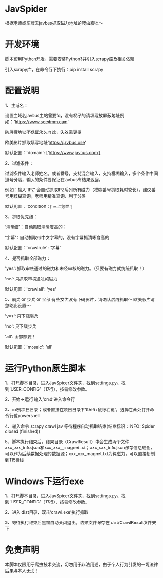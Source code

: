 # JavSpider
根据老师或车牌去javbus抓取磁力地址的爬虫脚本～

# 开发环境
脚本使用Python开发，需要安装Python3并引入scrapy库及相关依赖

引入scrapy库，在命令行下执行：pip install scrapy

# 配置说明

1、主域名：

设置主域名javbus主站需要fq，没有梯子的请填写放屏蔽地址例如：'https://www.seedmm.cam'

防屏蔽地址不保证永久有效，失效需更换

欧美影片抓取填写地址'https://javbus.one'

默认配置：'domain': ['https://www.javbus.com']


2、过滤条件：

过滤条件输入老师姓名，或者番号，支持混合输入，支持模糊输入，多个条件中间逗号分隔，输入的条件要保证在javbus有结果返回。

例如：输入'IPZ' 会自动抓取IPZ系列所有磁力（模糊番号抓取耗时较长），建议番号用模糊查询，老师用精准查询，利于分类

默认配置：'condition': ['三上悠亜']


3、抓取优先级：

‘清晰度’：自动抓取清晰度高的；

‘字幕’：自动抓取带中文字幕的，没有字幕抓清晰度高的

默认配置：'crawlrule': '字幕'


4、是否抓取全部磁力：

'yes': 抓取审核通过的磁力和未经审核的磁力。（只要有磁力就统统抓取！）

'no': 只抓取审核通过的磁力

默认配置：'crawlall': 'yes'


5、骑兵 or 步兵 or 全部 有些女优没有下码影片，请确认后再抓取～ 欧美影片请忽略此设置～

'yes': 只下载骑兵
    
'no': 只下载步兵
    
'all': 全部都要！
    
默认配置：'mosaic': 'all'


# 运行Python原生脚本
1、打开脚本目录，进入JavSpider文件夹，找到settings.py。找到‘USER_CONFIG’（17行），按需修改参数。

2、开始->运行 输入‘cmd’进入命令行

3、cd到项目目录；或者直接在项目目录下‘Shift+鼠标右键’，选择在此处打开命令行或powershell

4、输入命令 scrapy crawl jav  等待程序自动抓取结束(结束标识：INFO: Spider closed (finished))

5、脚本执行结束后，结果目录（CrawlResult）中会生成两个文件 xxx_xxx_info.json和xxx_xxx__magnet.txt；xxx_xxx_info.json保存信息较全，可以作为后续数据处理的数据源；xxx_xxx_magnet.txt为纯磁力，可以直接复制到115离线

# Windows下运行exe
1、打开脚本目录，进入JavSpider文件夹，找到settings.py。找到‘USER_CONFIG’（17行），按需修改参数。

2、进入 dist目录，双击‘crawl.exe’执行抓取

3、等待执行结束后黑窗自动关闭退出，结果文件保存在 dist/CrawlResult文件夹下

# 免责声明
本脚本仅限用于爬虫技术交流，切勿用于非法用途，由于个人行为引发的一切法律后果与本人无关！
